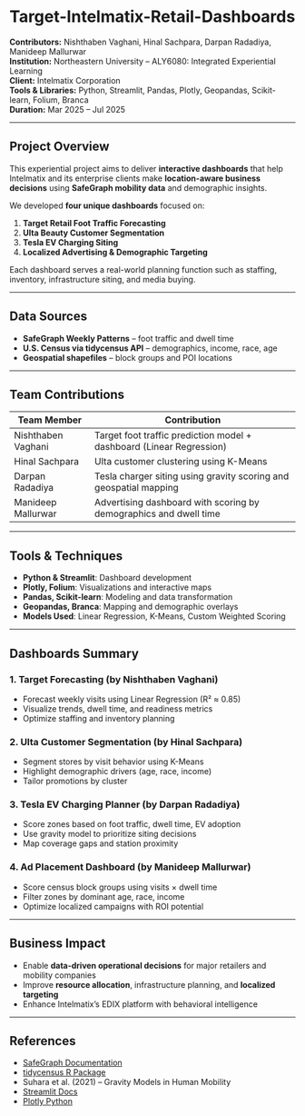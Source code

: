 # Target-Intelmatix-Retail-Dashboards

**Contributors:** Nishthaben Vaghani, Hinal Sachpara, Darpan Radadiya, Manideep Mallurwar  
**Institution:** Northeastern University – ALY6080: Integrated Experiential Learning  
**Client:** Intelmatix Corporation  
**Tools & Libraries:** Python, Streamlit, Pandas, Plotly, Geopandas, Scikit-learn, Folium, Branca   
**Duration:** Mar 2025 – Jul 2025  

---

##  Project Overview

This experiential project aims to deliver **interactive dashboards** that help Intelmatix and its enterprise clients make **location-aware business decisions** using **SafeGraph mobility data** and demographic insights.

We developed **four unique dashboards** focused on:

1. **Target Retail Foot Traffic Forecasting**  
2. **Ulta Beauty Customer Segmentation**  
3. **Tesla EV Charging Siting**  
4. **Localized Advertising & Demographic Targeting**

Each dashboard serves a real-world planning function such as staffing, inventory, infrastructure siting, and media buying.

---

##  Data Sources

- **SafeGraph Weekly Patterns** – foot traffic and dwell time
- **U.S. Census via tidycensus API** – demographics, income, race, age
- **Geospatial shapefiles** – block groups and POI locations

---

##  Team Contributions

| Team Member          | Contribution                                                             |
|----------------------|--------------------------------------------------------------------------|
| Nishthaben Vaghani   | Target foot traffic prediction model + dashboard (Linear Regression)     |
| Hinal Sachpara       | Ulta customer clustering using K-Means                                   |
| Darpan Radadiya      | Tesla charger siting using gravity scoring and geospatial mapping        |
| Manideep Mallurwar   | Advertising dashboard with scoring by demographics and dwell time        |

---

##  Tools & Techniques

- **Python & Streamlit**: Dashboard development  
- **Plotly, Folium**: Visualizations and interactive maps  
- **Pandas, Scikit-learn**: Modeling and data transformation  
- **Geopandas, Branca**: Mapping and demographic overlays  
- **Models Used**: Linear Regression, K-Means, Custom Weighted Scoring  

---

##  Dashboards Summary

### 1.  Target Forecasting (by Nishthaben Vaghani)
- Forecast weekly visits using Linear Regression (R² ≈ 0.85)
- Visualize trends, dwell time, and readiness metrics
- Optimize staffing and inventory planning

### 2.  Ulta Customer Segmentation (by Hinal Sachpara)
- Segment stores by visit behavior using K-Means
- Highlight demographic drivers (age, race, income)
- Tailor promotions by cluster

### 3.  Tesla EV Charging Planner (by Darpan Radadiya)
- Score zones based on foot traffic, dwell time, EV adoption
- Use gravity model to prioritize siting decisions
- Map coverage gaps and station proximity

### 4.  Ad Placement Dashboard (by Manideep Mallurwar)
- Score census block groups using visits × dwell time
- Filter zones by dominant age, race, income
- Optimize localized campaigns with ROI potential

---

##  Business Impact

- Enable **data-driven operational decisions** for major retailers and mobility companies
- Improve **resource allocation**, infrastructure planning, and **localized targeting**
- Enhance Intelmatix’s EDIX platform with behavioral intelligence

---


##  References

- [SafeGraph Documentation](https://docs.safegraph.com)
- [tidycensus R Package](https://walker-data.com/tidycensus/)
- Suhara et al. (2021) – Gravity Models in Human Mobility
- [Streamlit Docs](https://docs.streamlit.io/)
- [Plotly Python](https://plotly.com/python/)
